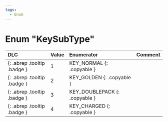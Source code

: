 ```yaml
---
tags:
  - Enum
---
```

# Enum "KeySubType"
|DLC|Value|Enumerator|Comment|
|:--|:--|:--|:--|
|[ ](#){: .abrep .tooltip .badge }|1 |KEY_NORMAL {: .copyable } |  |
|[ ](#){: .abrep .tooltip .badge }|2 |KEY_GOLDEN {: .copyable } |  |
|[ ](#){: .abrep .tooltip .badge }|3 |KEY_DOUBLEPACK {: .copyable } |  |
|[ ](#){: .abrep .tooltip .badge }|4 |KEY_CHARGED {: .copyable } |  |